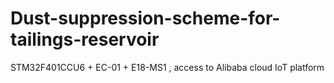 # Dust-suppression-scheme-for-tailings-reservoir
STM32F401CCU6 + EC-01 + E18-MS1 , access to Alibaba cloud IoT platform
